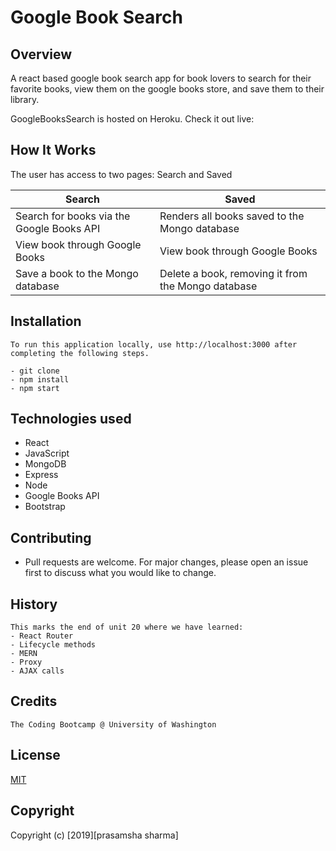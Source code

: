 # Google Book Search

## Overview

A react based google book search app for book lovers to search for their favorite books, view them on the google books store, and save them to their library.

GoogleBooksSearch is hosted on Heroku. Check it out live:

## How It Works

The user has access to two pages: Search and Saved

| Search                                    | Saved                                              |
| ----------------------------------------- | -------------------------------------------------- |
| Search for books via the Google Books API | Renders all books saved to the Mongo database      |
| View book through Google Books            | View book through Google Books                     |
| Save a book to the Mongo database         | Delete a book, removing it from the Mongo database |

## Installation

```
To run this application locally, use http://localhost:3000 after completing the following steps.

- git clone
- npm install
- npm start

```

## Technologies used

- React
- JavaScript
- MongoDB
- Express
- Node
- Google Books API
- Bootstrap

## Contributing

- Pull requests are welcome. For major changes, please open an issue first to discuss what you would like to change.

## History

```
This marks the end of unit 20 where we have learned:
- React Router
- Lifecycle methods
- MERN
- Proxy
- AJAX calls
```

## Credits

```
The Coding Bootcamp @ University of Washington

```

## License

[MIT](https://choosealicense.com/licenses/mit/)

## Copyright

Copyright (c) [2019][prasamsha sharma]
